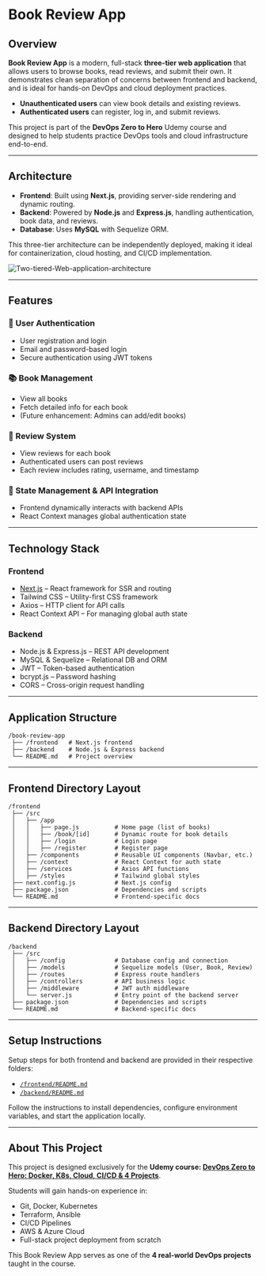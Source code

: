 # Book Review App

## Overview

**Book Review App** is a modern, full-stack **three-tier web application** that allows users to browse books, read reviews, and submit their own. It demonstrates clean separation of concerns between frontend and backend, and is ideal for hands-on DevOps and cloud deployment practices.

- **Unauthenticated users** can view book details and existing reviews.
- **Authenticated users** can register, log in, and submit reviews.

This project is part of the **DevOps Zero to Hero** Udemy course and designed to help students practice DevOps tools and cloud infrastructure end-to-end.

---

## Architecture

- **Frontend**: Built using **Next.js**, providing server-side rendering and dynamic routing.
- **Backend**: Powered by **Node.js** and **Express.js**, handling authentication, book data, and reviews.
- **Database**: Uses **MySQL** with Sequelize ORM.
  
This three-tier architecture can be independently deployed, making it ideal for containerization, cloud hosting, and CI/CD implementation.

![Two-tiered-Web-application-architecture](https://github.com/user-attachments/assets/0be7ab58-91d0-4cde-9272-1c74ca783b4c)


---

## Features

### 🔐 User Authentication
- User registration and login
- Email and password-based login
- Secure authentication using JWT tokens

### 📚 Book Management
- View all books
- Fetch detailed info for each book
- (Future enhancement: Admins can add/edit books)

### 📝 Review System
- View reviews for each book
- Authenticated users can post reviews
- Each review includes rating, username, and timestamp

### 🔄 State Management & API Integration
- Frontend dynamically interacts with backend APIs
- React Context manages global authentication state

---

## Technology Stack

### Frontend
- [Next.js](https://nextjs.org/) – React framework for SSR and routing  
- Tailwind CSS – Utility-first CSS framework  
- Axios – HTTP client for API calls  
- React Context API – For managing global auth state  

### Backend
- Node.js & Express.js – REST API development  
- MySQL & Sequelize – Relational DB and ORM  
- JWT – Token-based authentication  
- bcrypt.js – Password hashing  
- CORS – Cross-origin request handling  

---

## Application Structure

```
/book-review-app
 ├── /frontend   # Next.js frontend
 ├── /backend    # Node.js & Express backend
 └── README.md   # Project overview
```

---

## Frontend Directory Layout

```
/frontend
 ├── /src
 │   ├── /app
 │   │   ├── page.js          # Home page (list of books)
 │   │   ├── /book/[id]       # Dynamic route for book details
 │   │   ├── /login           # Login page
 │   │   ├── /register        # Register page
 │   ├── /components          # Reusable UI components (Navbar, etc.)
 │   ├── /context             # React Context for auth state
 │   ├── /services            # Axios API functions
 │   ├── /styles              # Tailwind global styles
 ├── next.config.js           # Next.js config
 ├── package.json             # Dependencies and scripts
 └── README.md                # Frontend-specific docs
```

---

## Backend Directory Layout

```
/backend
 ├── /src
 │   ├── /config              # Database config and connection
 │   ├── /models              # Sequelize models (User, Book, Review)
 │   ├── /routes              # Express route handlers
 │   ├── /controllers         # API business logic
 │   ├── /middleware          # JWT auth middleware
 │   └── server.js            # Entry point of the backend server
 ├── package.json             # Dependencies and scripts
 └── README.md                # Backend-specific docs
```

---

## Setup Instructions

Setup steps for both frontend and backend are provided in their respective folders:

- [`/frontend/README.md`](./frontend/README.md)
- [`/backend/README.md`](./backend/README.md)

Follow the instructions to install dependencies, configure environment variables, and start the application locally.

---

## About This Project

This project is designed exclusively for the **Udemy course: [DevOps Zero to Hero: Docker, K8s, Cloud, CI/CD & 4 Projects](https://www.udemy.com)**.

Students will gain hands-on experience in:
- Git, Docker, Kubernetes
- Terraform, Ansible
- CI/CD Pipelines
- AWS & Azure Cloud
- Full-stack project deployment from scratch

This Book Review App serves as one of the **4 real-world DevOps projects** taught in the course.
